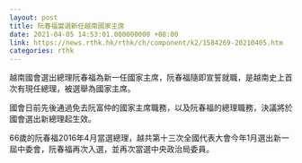 ```yaml
---
layout: post
title: 阮春福當選新任越南國家主席
date: 2021-04-05 14:53:01.000000000 +08:00
link: https://news.rthk.hk/rthk/ch/component/k2/1584269-20210405.htm
categories: rthk
---
```


越南國會選出總理阮春福為新一任國家主席，阮春福隨即宣誓就職，是越南史上首次有現任總理，被選舉為國家主席。

國會日前先後通過免去阮富仲的國家主席職務，以及阮春福的總理職務，決議將於國會選出新總理起生效。

66歲的阮春福2016年4月當選總理，越共第十三次全國代表大會今年1月選出新一屆中委會，阮春福再次入選，並再次當選中央政治局委員。
